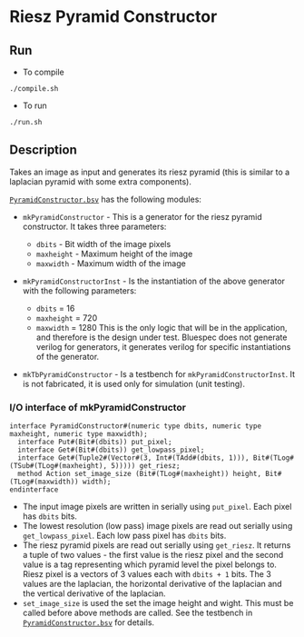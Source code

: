 # Riesz Pyramid Constructor

## Run
* To compile
```
./compile.sh
```
* To run
```
./run.sh
```

## Description
Takes an image as input and generates its riesz pyramid (this is similar to a laplacian pyramid with some extra components).

[`PyramidConstructor.bsv`](PyramidConstructor.bsv) has the following modules:
* `mkPyramidConstructor` - This is a generator for the riesz pyramid constructor. It takes three parameters:
  * `dbits` - Bit width of the image pixels
  * `maxheight` - Maximum height of the image
  * `maxwidth` - Maximum width of the image

* `mkPyramidConstructorInst` - Is the instantiation of the above generator with the following parameters:
  * `dbits` = 16
  * `maxheight` = 720
  * `maxwidth` = 1280
  This is the only logic that will be in the application, and therefore is the design under test.
  Bluespec does not generate verilog for generators, it generates verilog for specific instantiations of the generator. 
  
* `mkTbPyramidConstructor` - Is a testbench for `mkPyramidConstructorInst`. It is not fabricated, it is used only for simulation (unit testing).
  
### I/O interface of mkPyramidConstructor
```
interface PyramidConstructor#(numeric type dbits, numeric type maxheight, numeric type maxwidth);
  interface Put#(Bit#(dbits)) put_pixel;
  interface Get#(Bit#(dbits)) get_lowpass_pixel;
  interface Get#(Tuple2#(Vector#(3, Int#(TAdd#(dbits, 1))), Bit#(TLog#(TSub#(TLog#(maxheight), 5))))) get_riesz;
  method Action set_image_size (Bit#(TLog#(maxheight)) height, Bit#(TLog#(maxwidth)) width);
endinterface
```
* The input image pixels are written in serially using `put_pixel`. Each pixel has `dbits` bits.
* The lowest resolution (low pass) image pixels are read out serially using `get_lowpass_pixel`. Each low pass pixel has `dbits` bits.
* The riesz pyramid pixels are read out serially using `get_riesz`. It returns a tuple of two values - the first value is the riesz pixel and the second value is a tag representing which pyramid level the pixel belongs to. Riesz pixel is a vectors of 3 values each with `dbits + 1` bits. The 3 values are the laplacian, the horizontal derivative of the laplacian and the vertical derivative of the laplacian.
* `set_image_size` is used the set the image height and wight. This must be called before above methods are called. See the testbench in [`PyramidConstructor.bsv`](PyramidConstructor.bsv) for details.
